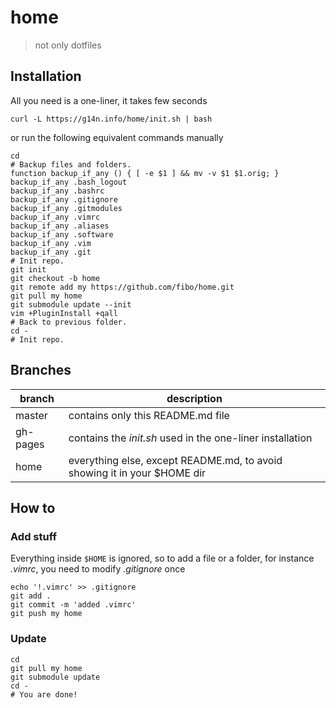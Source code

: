 # home

> not only dotfiles

## Installation

All you need is a one-liner, it takes few seconds

    curl -L https://g14n.info/home/init.sh | bash

or run the following equivalent commands manually

```
cd
# Backup files and folders. 
function backup_if_any () { [ -e $1 ] && mv -v $1 $1.orig; }
backup_if_any .bash_logout
backup_if_any .bashrc
backup_if_any .gitignore
backup_if_any .gitmodules
backup_if_any .vimrc
backup_if_any .aliases
backup_if_any .software
backup_if_any .vim
backup_if_any .git
# Init repo.
git init
git checkout -b home
git remote add my https://github.com/fibo/home.git
git pull my home
git submodule update --init
vim +PluginInstall +qall
# Back to previous folder.
cd -
# Init repo.
```

## Branches

|branch  |description                                                              |
|--------|-------------------------------------------------------------------------|
|master  |contains only this README.md file                                        |
|gh-pages| contains the *init.sh* used in the one-liner installation                 |
|home    | everything else, except README.md, to avoid showing it in your $HOME dir|

## How to

### Add stuff

Everything inside `$HOME` is ignored, so to add a file or a folder, for instance *.vimrc*, you need to modify *.gitignore* once

    echo '!.vimrc' >> .gitignore
    git add .
    git commit -m 'added .vimrc'
    git push my home

### Update

    cd
    git pull my home
    git submodule update
    cd -
    # You are done!

